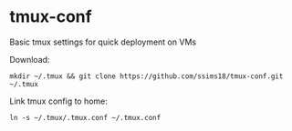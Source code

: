 # tmux-conf
Basic tmux settings for quick deployment on VMs

Download:
```
mkdir ~/.tmux && git clone https://github.com/ssims18/tmux-conf.git ~/.tmux
```

Link tmux config to home:
```
ln -s ~/.tmux/.tmux.conf ~/.tmux.conf
```
